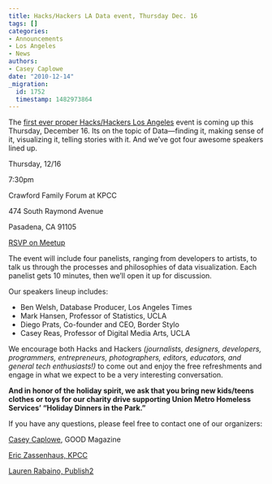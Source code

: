 ```yaml
---
title: Hacks/Hackers LA Data event, Thursday Dec. 16
tags: []
categories:
- Announcements
- Los Angeles
- News
authors:
- Casey Caplowe
date: "2010-12-14"
_migration:
  id: 1752
  timestamp: 1482973864
---
```


The [first ever proper Hacks/Hackers Los Angeles][1] event is coming up this Thursday, December 16. Its on the topic of Data—finding it, making sense of it, visualizing it, telling stories with it. And we&#8217;ve got four awesome speakers lined up.

Thursday, 12/16

7:30pm

Crawford Family Forum at KPCC

474 South Raymond Avenue

Pasadena, CA 91105

[RSVP on Meetup][2]

The event will include four panelists, ranging from developers to artists, to talk us through the processes and philosophies of data visualization. Each panelist gets 10 minutes, then we’ll open it up for discussion.

Our speakers lineup includes:

  * Ben Welsh, Database Producer, Los Angeles Times
  * Mark Hansen, Professor of Statistics, UCLA
  * Diego Prats, Co-founder and CEO, Border Stylo
  * Casey Reas, Professor of Digital Media Arts, UCLA

We encourage both Hacks and Hackers _(journalists, designers, developers, programmers, entrepreneurs, photographers, editors, educators, and general tech enthusiasts!)_ to come out and enjoy the free refreshments and engage in what we expect to be a very interesting conversation.

**And in honor of the holiday spirit, we ask that you bring new kids/teens clothes or toys for our charity drive supporting Union Metro Homeless Services’ “Holiday Dinners in the Park.”**

If you have any questions, please feel free to contact one of our organizers:

[Casey Caplowe][2], GOOD Magazine

[Eric Zassenhaus, KPCC][2]

[Lauren Rabaino, Publish2][2]

 [1]: http://meetupla.hackshackers.com/calendar/15624221/?eventId=15624221&action=detail
 [2]: http://meetupla.hackshackers.com/calendar/15624221/